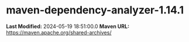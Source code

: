 # maven-dependency-analyzer-1.14.1

**Last Modified:** 2024-05-19 18:51:00.0
**Maven URL:** https://maven.apache.org/shared-archives/
